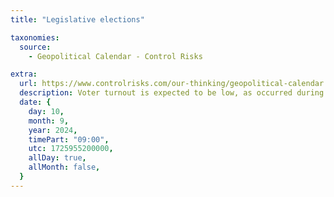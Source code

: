 ```yaml
---
title: "Legislative elections"

taxonomies:
  source:
    - Geopolitical Calendar - Control Risks

extra:
  url: https://www.controlrisks.com/our-thinking/geopolitical-calendar
  description: Voter turnout is expected to be low, as occurred during the 2020 general election. Location- Jordan.
  date: {
    day: 10,
    month: 9,
    year: 2024,
    timePart: "09:00",
    utc: 1725955200000,
    allDay: true,
    allMonth: false,
  }
---
```

